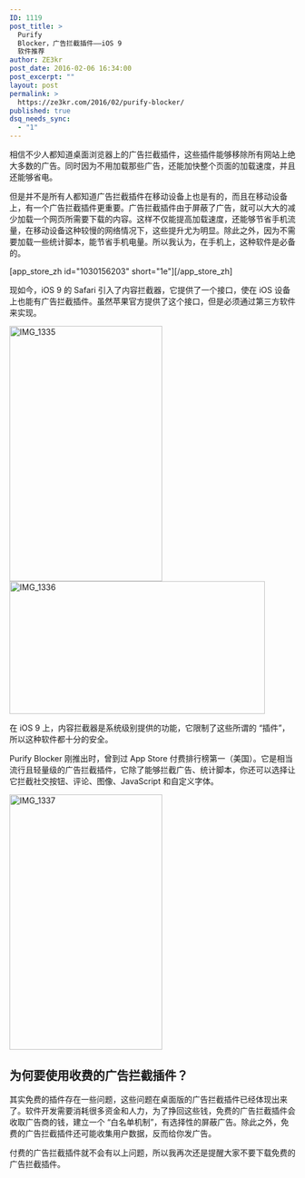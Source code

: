 ```yaml
---
ID: 1119
post_title: >
  Purify
  Blocker，广告拦截插件——iOS 9
  软件推荐
author: ZE3kr
post_date: 2016-02-06 16:34:00
post_excerpt: ""
layout: post
permalink: >
  https://ze3kr.com/2016/02/purify-blocker/
published: true
dsq_needs_sync:
  - "1"
---
```

相信不少人都知道桌面浏览器上的广告拦截插件，这些插件能够移除所有网站上绝大多数的广告。同时因为不用加载那些广告，还能加快整个页面的加载速度，并且还能够省电。

但是并不是所有人都知道广告拦截插件在移动设备上也是有的，而且在移动设备上，有一个广告拦截插件更重要。广告拦截插件由于屏蔽了广告，就可以大大的减少加载一个网页所需要下载的内容。这样不仅能提高加载速度，还能够节省手机流量，在移动设备这种较慢的网络情况下，这些提升尤为明显。除此之外，因为不需要加载一些统计脚本，能节省手机电量。所以我认为，在手机上，这种软件是必备的。

[app_store_zh id="1030156203" short="1e"][/app_store_zh]

现如今，iOS 9 的 Safari 引入了内容拦截器，它提供了一个接口，使在 iOS 设备上也能有广告拦截插件。虽然苹果官方提供了这个接口，但是必须通过第三方软件来实现。

<!--more-->

<a href="https://media.landcement.com/sites/2/20160206160702/IMG_1335.png" rel="attachment wp-att-1121"><img class="aligncenter size-medium wp-image-1121" src="https://media.landcement.com/sites/2/20160206160702/IMG_1335-269x450.png" alt="IMG_1335" width="269" height="450" /></a> <a href="https://media.landcement.com/sites/2/20160206160651/IMG_1336.png" rel="attachment wp-att-1120"><img class="aligncenter size-medium wp-image-1120" src="https://media.landcement.com/sites/2/20160206160651/IMG_1336-450x234.png" alt="IMG_1336" width="450" height="234" /></a>

在 iOS 9 上，内容拦截器是系统级别提供的功能，它限制了这些所谓的 “插件”，所以这种软件都十分的安全。

Purify Blocker 刚推出时，曾到过 App Store 付费排行榜第一（美国）。它是相当流行且轻量级的广告拦截插件，它除了能够拦截广告、统计脚本，你还可以选择让它拦截社交按钮、评论、图像、JavaScript 和自定义字体。

<a href="https://media.landcement.com/sites/2/20160206163152/IMG_1337.png" rel="attachment wp-att-1123"><img src="https://media.landcement.com/sites/2/20160206163152/IMG_1337-269x450.png" alt="IMG_1337" width="269" height="450" class="aligncenter size-medium wp-image-1123" /></a>

<h2>为何要使用收费的广告拦截插件？</h2>

其实免费的插件存在一些问题，这些问题在桌面版的广告拦截插件已经体现出来了。软件开发需要消耗很多资金和人力，为了挣回这些钱，免费的广告拦截插件会收取广告商的钱，建立一个 “白名单机制”，有选择性的屏蔽广告。除此之外，免费的广告拦截插件还可能收集用户数据，反而给你发广告。

付费的广告拦截插件就不会有以上问题，所以我再次还是提醒大家不要下载免费的广告拦截插件。
